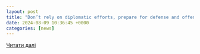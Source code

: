 ```yaml
---
layout: post
title: "Don’t rely on diplomatic efforts, prepare for defense and offense – www.israelhayom.com"
date: 2024-08-09 10:36:45 +0000
categories: [news]
---
```


[Читати далі](https://www.israelhayom.com/2024/08/09/dont-rely-on-diplomatic-efforts-prepare-for-defense-and-offense/)
